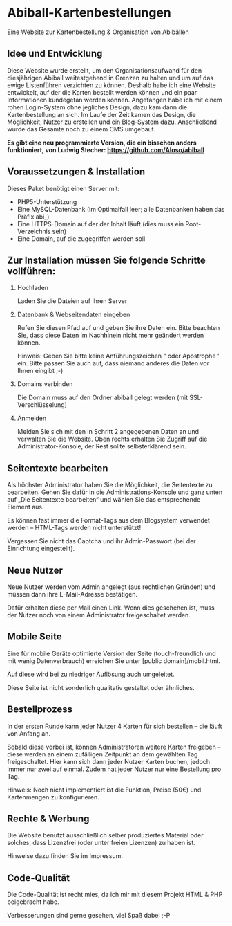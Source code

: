# Abiball-Kartenbestellungen
Eine Website zur Kartenbestellung &amp; Organisation von Abibällen


## Idee und Entwicklung
Diese Website wurde erstellt, um den Organisationsaufwand für den diesjährigen Abiball weitestgehend in Grenzen zu halten
und um auf das ewige Listenführen verzichten zu können. Deshalb habe ich eine Website entwickelt,
auf der die Karten bestellt werden können und ein paar Informationen kundegetan werden können.
Angefangen habe ich mit einem rohen Login-System ohne jegliches Design, dazu kam dann die Kartenbestellung an sich.
Im Laufe der Zeit kamen das Design, die Möglichkeit, Nutzer zu erstellen und ein Blog-System dazu.
Anschließend wurde das Gesamte noch zu einem CMS umgebaut.

**Es gibt eine neu programmierte Version, die ein bisschen anders funktioniert, von Ludwig Stecher: https://github.com/Aloso/abiball**

## Voraussetzungen & Installation
Dieses Paket benötigt einen Server mit:
-	PHP5-Unterstützung 
-	Eine MySQL-Datenbank (im Optimalfall leer; alle Datenbanken haben das Präfix abi_)
-	Eine HTTPS-Domain auf der der Inhalt läuft (dies muss ein Root-Verzeichnis sein)
-	Eine Domain, auf die zugegriffen werden soll

## Zur Installation müssen Sie folgende Schritte vollführen:
1.	Hochladen

    Laden Sie die Dateien auf Ihren Server
2.	Datenbank & Webseitendaten eingeben

    Rufen Sie diesen Pfad auf und geben Sie ihre Daten ein. Bitte beachten Sie, dass diese Daten im Nachhinein nicht mehr geändert werden können.
    
    Hinweis: Geben Sie bitte keine Anführungszeichen “ oder Apostrophe ‘ ein. Bitte passen Sie auch auf, dass niemand anderes die Daten vor Ihnen eingibt ;-)
3.	Domains verbinden

    Die Domain muss auf den Ordner abiball gelegt werden (mit SSL-Verschlüsselung)
4.	Anmelden

    Melden Sie sich mit den in Schritt 2 angegebenen Daten an und verwalten Sie die Website.
    Oben rechts erhalten Sie Zugriff auf die Administrator-Konsole, der Rest sollte selbsterklärend sein.

## Seitentexte bearbeiten
Als höchster Administrator haben Sie die Möglichkeit, die Seitentexte zu bearbeiten.
Gehen Sie dafür in die Administrations-Konsole und ganz unten auf „Die Seitentexte bearbeiten“ und wählen Sie das entsprechende Element aus.

Es können fast immer die Format-Tags aus dem Blogsystem verwendet werden – HTML-Tags werden nicht unterstützt!

Vergessen Sie nicht das Captcha und ihr Admin-Passwort (bei der Einrichtung eingestellt).

## Neue Nutzer
Neue Nutzer werden vom Admin angelegt (aus rechtlichen Gründen) und müssen dann ihre E-Mail-Adresse bestätigen.

Dafür erhalten diese per Mail einen Link. Wenn dies geschehen ist, muss der Nutzer noch von einem Administrator freigeschaltet werden.

## Mobile Seite
Eine für mobile Geräte optimierte Version der Seite (touch-freundlich und mit wenig Datenverbrauch) erreichen Sie unter [public domain]/mobil.html.

Auf diese wird bei zu niedriger Auflösung auch umgeleitet.

Diese Seite ist nicht sonderlich qualitativ gestaltet oder ähnliches.

## Bestellprozess
In der ersten Runde kann jeder Nutzer 4 Karten für sich bestellen – die läuft von Anfang an.

Sobald diese vorbei ist, können Administratoren weitere Karten freigeben – diese werden an einem zufälligen Zeitpunkt
an dem gewählten Tag freigeschaltet. Hier kann sich dann jeder Nutzer Karten buchen, jedoch immer nur zwei auf einmal.
Zudem hat jeder Nutzer nur eine Bestellung pro Tag.

Hinweis: Noch nicht implementiert ist die Funktion, Preise (50€) und Kartenmengen zu konfigurieren.

## Rechte & Werbung
Die Website benutzt ausschließlich selber produziertes Material oder solches, dass Lizenzfrei (oder unter freien Lizenzen) zu haben ist.

Hinweise dazu finden Sie im Impressum.


## Code-Qualität
Die Code-Qualität ist recht mies, da ich mir mit diesem Projekt HTML & PHP beigebracht habe.

Verbesserungen sind gerne gesehen, viel Spaß dabei ;-P

